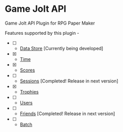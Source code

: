# Game Jolt API
Game Jolt API Plugin for RPG Paper Maker

Features supported by this plugin -
- [ ] - [Data Store](https://gamejolt.com/game-api/doc/data-store) [Currently being developed]
- [x] - [Time](https://gamejolt.com/game-api/doc/time)
- [x] - [Scores](https://gamejolt.com/game-api/doc/scores)
- [ ] - [Sessions](https://gamejolt.com/game-api/doc/sessions) [Completed! Release in next version]
- [x] - [Trophies](https://gamejolt.com/game-api/doc/trophies)
- [ ] - [Users](https://gamejolt.com/game-api/doc/users)
- [ ] - [Friends](https://gamejolt.com/game-api/doc/friends) [Completed! Release in next version]
- [ ] - [Batch](https://gamejolt.com/game-api/doc/batch)
